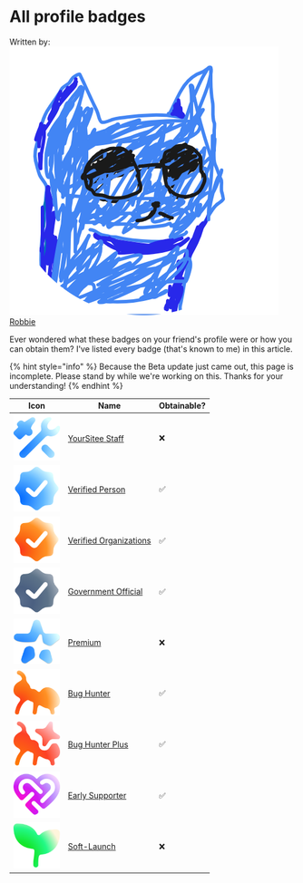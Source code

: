 # All profile badges

Written by: <img src="../../.gitbook/assets/contributors/robskan.png" data-size="line"> [Robbie](../../about/contributors.md#robskan-project-lead)

Ever wondered what these badges on your friend's profile were or how you can obtain them? I've listed every badge (that's known to me) in this article.

{% hint style="info" %}
Because the Beta update just came out, this page is incomplete. Please stand by while we're working on this. Thanks for your understanding!
{% endhint %}

<table><thead><tr><th width="82">Icon</th><th>Name</th><th>Obtainable?</th></tr></thead><tbody><tr><td><img src="../../.gitbook/assets/qMQxn7r.png" alt=":staff:" data-size="line"></td><td><a href="yoursitee-staff.md">YourSitee Staff</a></td><td>❌</td></tr><tr><td><img src="../../.gitbook/assets/pyviD9K.png" alt=":verified:" data-size="line"></td><td><a href="verified.md#verified-person">Verified Person</a></td><td>✅</td></tr><tr><td><img src="../../.gitbook/assets/image.png" alt="" data-size="line"></td><td><a href="verified.md#verified-organization">Verified Organizations</a></td><td>✅</td></tr><tr><td><img src="../../.gitbook/assets/image (1).png" alt="" data-size="line"></td><td><a href="verified.md#government-official">Government Official</a></td><td>✅</td></tr><tr><td><img src="../../.gitbook/assets/image (7).png" alt="" data-size="line"></td><td><a href="premium.md">Premium</a></td><td>❌</td></tr><tr><td><img src="../../.gitbook/assets/image (2).png" alt="" data-size="line"></td><td><a href="bug-hunter.md#bug-hunter">Bug Hunter</a></td><td>✅</td></tr><tr><td><img src="../../.gitbook/assets/image (4).png" alt="" data-size="line"></td><td><a href="bug-hunter.md#bug-hunter-plus">Bug Hunter Plus</a></td><td>✅</td></tr><tr><td><img src="../../.gitbook/assets/image (5).png" alt="" data-size="line"></td><td><a href="early-supporter.md">Early Supporter</a></td><td>✅</td></tr><tr><td><img src="../../.gitbook/assets/image (6).png" alt="" data-size="line"></td><td><a href="soft-launch.md">Soft-Launch</a></td><td>❌</td></tr></tbody></table>

